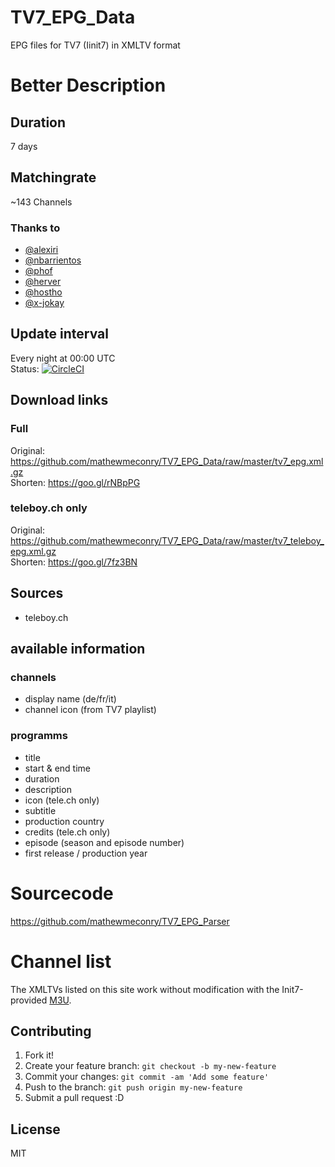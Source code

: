 # TV7_EPG_Data
EPG files for TV7 (Iinit7) in XMLTV format

# Better Description
## Duration
7 days

## Matchingrate
~143 Channels

### Thanks to
- [@alexiri](https://github.com/alexiri)
- [@nbarrientos](https://github.com/nbarrientos)
- [@phof](https://github.com/phof)
- [@herver](https://github.com/herver)
- [@hostho](https://github.com/hostho)
- [@x-jokay](https://github.com/x-jokay)

## Update interval
Every night at 00:00 UTC  
Status: [![CircleCI](https://circleci.com/gh/mathewmeconry/TV7_EPG_Parser/tree/master.svg?style=svg)](https://circleci.com/gh/mathewmeconry/TV7_EPG_Parser/tree/master)

## Download links
### Full
Original: https://github.com/mathewmeconry/TV7_EPG_Data/raw/master/tv7_epg.xml.gz  
Shorten: https://goo.gl/rNBpPG

### teleboy.ch only
Original: https://github.com/mathewmeconry/TV7_EPG_Data/raw/master/tv7_teleboy_epg.xml.gz  
Shorten: https://goo.gl/7fz3BN

## Sources
- teleboy.ch

## available information
### channels
- display name (de/fr/it)
- channel icon (from TV7 playlist)

### programms
- title
- start & end time
- duration
- description
- icon (tele.ch only)
- subtitle
- production country
- credits (tele.ch only)
- episode (season and episode number)
- first release / production year

# Sourcecode
https://github.com/mathewmeconry/TV7_EPG_Parser

# Channel list

The XMLTVs listed on this site work without modification with the
Init7-provided [M3U](https://www.init7.net/en/support/faq/TV-andere-Geraete/).

## Contributing
1. Fork it!
2. Create your feature branch: `git checkout -b my-new-feature`
3. Commit your changes: `git commit -am 'Add some feature'`
4. Push to the branch: `git push origin my-new-feature`
5. Submit a pull request :D


## License
MIT

